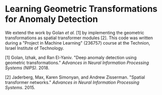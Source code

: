 # Learning Geometric Transformations for Anomaly Detection
We extend the work by Golan _et al._ [1] by implementing the geometric transformations as spatial transformer modules [2].
This code was written during a "Project in Machine Learning" (236757) course at the Technion, Israel Institute of Technology.

[1] Golan, Izhak, and Ran El-Yaniv. "Deep anomaly detection using geometric transformations." _Advances in Neural Information Processing Systems (NIPS)_. 2018.

[2] Jaderberg, Max, Karen Simonyan, and Andrew Zisserman. "Spatial transformer networks." _Advances in Neural Information Processing Systems_. 2015.
